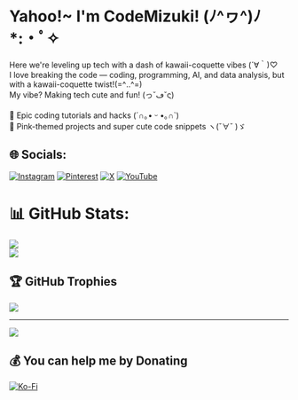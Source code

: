 # Yahoo!~ I'm CodeMizuki! (ﾉ^ヮ^)ﾉ*:・ﾟ✧
Here we're leveling up tech with a dash of kawaii-coquette vibes  (´∀｀)♡ <br>I love breaking the code — coding, programming, AI, and data analysis, but with a kawaii-coquette twist!(=^‥^=)<br>My vibe? Making tech cute and fun! (っ˘ڡ˘ς) <br><br>🌟 Epic coding tutorials and hacks (´∩｡• ᵕ •｡∩`)<br>🌸 Pink-themed projects and super cute code snippets ヽ(ˇ∀ˇ )ゞ


## 🌐 Socials:
[![Instagram](https://img.shields.io/badge/Instagram-%23E4405F.svg?logo=Instagram&logoColor=white)](https://instagram.com/codemizuki) [![Pinterest](https://img.shields.io/badge/Pinterest-%23E60023.svg?logo=Pinterest&logoColor=white)](https://pinterest.com/codemizuki) [![X](https://img.shields.io/badge/X-black.svg?logo=X&logoColor=white)](https://x.com/codemizuki) [![YouTube](https://img.shields.io/badge/YouTube-%23FF0000.svg?logo=YouTube&logoColor=white)](https://youtube.com/@codemizuki) 

# 📊 GitHub Stats:
![](https://github-readme-streak-stats.herokuapp.com/?user=codemizuki&theme=omni&hide_border=false)<br/>
![](https://github-readme-stats.vercel.app/api/top-langs/?username=codemizuki&theme=omni&hide_border=false&include_all_commits=false&count_private=false&layout=compact)

## 🏆 GitHub Trophies
![](https://github-profile-trophy.vercel.app/?username=codemizuki&theme=alduin&no-frame=true&no-bg=true&margin-w=4)

---
[![](https://visitcount.itsvg.in/api?id=codemizuki&icon=9&color=10)](https://visitcount.itsvg.in)

  ## 💰 You can help me by Donating
  [![Ko-Fi](https://img.shields.io/badge/Ko--fi-F16061?style=for-the-badge&logo=ko-fi&logoColor=white)](https://ko-fi.com/codemizuki) 

  
<!-- Proudly created with GPRM ( https://gprm.itsvg.in ) -->
